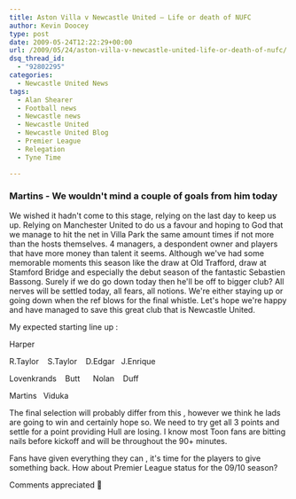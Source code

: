 ```yaml
---
title: Aston Villa v Newcastle United – Life or death of NUFC
author: Kevin Doocey
type: post
date: 2009-05-24T12:22:29+00:00
url: /2009/05/24/aston-villa-v-newcastle-united-life-or-death-of-nufc/
dsq_thread_id:
  - "92802295"
categories:
  - Newcastle United News
tags:
  - Alan Shearer
  - Football news
  - Newcastle news
  - Newcastle United
  - Newcastle United Blog
  - Premier League
  - Relegation
  - Tyne Time

---
```

### Martins - We wouldn't mind a couple of goals from him today

We wished it hadn't come to this stage, relying on the last day to keep us up. Relying on Manchester United to do us a favour and hoping to God that we manage to hit the net in Villa Park the same amount times if not more than the hosts themselves. 4 managers, a despondent owner and players that have more money than talent it seems. Although we've had some  memorable moments this season like the draw at Old Trafford, draw at Stamford Bridge and especially the debut season of the fantastic Sebastien Bassong. Surely if we do go down today then he'll be off to bigger club? All nerves will be settled today, all fears, all notions. We're either staying up or going down when the ref blows for the final whistle. Let's hope we're happy and have managed to save this great club that is Newcastle United.

My expected starting line up :

Harper

R.Taylor    S.Taylor    D.Edgar   J.Enrique

Lovenkrands    Butt      Nolan    Duff

Martins   Viduka

The final selection will probably differ from this , however we think he lads are going to win and certainly hope so. We need to try get all 3 points and settle for a point providing Hull are losing. I know most Toon fans are bitting nails before kickoff and will be throughout the 90+ minutes.

Fans have given everything they can , it's time for the players to give something back. How about Premier League status for the 09/10 season?

Comments appreciated 🙂

